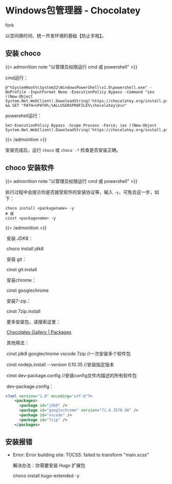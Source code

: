 # Windows包管理器 - Chocolatey


fork

<!--more-->

以空间换时间，统一开发环境的基础【防止手贱】。

## 安装 choco

{{< admonition note "以管理员权限运行 cmd 或 powershell" >}}

cmd运行：

```shell
@"%SystemRoot%\System32\WindowsPowerShell\v1.0\powershell.exe" -NoProfile -InputFormat None -ExecutionPolicy Bypass -Command "iex ((New-Object System.Net.WebClient).DownloadString('https://chocolatey.org/install.ps1'))" && SET "PATH=%PATH%;%ALLUSERSPROFILE%\chocolatey\bin"
```

powershell运行：

```shell
Set-ExecutionPolicy Bypass -Scope Process -Force; iex ((New-Object System.Net.WebClient).DownloadString('https://chocolatey.org/install.ps1'))
```

{{< /admonition >}}

安装完成后，运行 `choco` 或 `choco -?` 检查是否安装正确。

## choco 安装软件

{{< admonition note "以管理员权限运行 cmd 或 powershell" >}}

执行过程中会提示你是否接受软件的安装协议等，输入  `-y`，可免去这一步，如下：

```shell
choco install <packagename> -y
# 或
cinst <packagename> -y
```

{{< /admonition >}}

​	安装 JDK8：

​	choco install jdk8

​	安装 git：

​	cinst git.install

​	安装chrome：

​	cinst googlechrome

​	安装7-zip：

​	cinst 7zip.install

​	更多安装包，请搜索这里：

​	[Chocolatey Gallery | Packages](https://link.zhihu.com/?target=https%3A//chocolatey.org/packages)

​	其他用法：

​	cinst jdk8 googlechrome vscode 7zip	//一次安装多个软件包

​	cinst nodejs.install --version 0.10.35	//安装指定版本

​	cinst dev-package.config	//安装config文件内描述的所有软件包

​	dev-package.config：

```xml
<?xml version="1.0" encoding="utf-8"?>
    <packages>
      <package id="jdk8" />
      <package id="googlechrome" version="71.0.3578.98" />
      <package id="vscode" />
      <package id="7zip" />
    </packages>
```

## 安装报错

- Error: Error building site: TOCSS: failed to transform "main.scss"

  解决办法：你需要安装 Hugo 扩展包

  choco install hugo-extended -y



